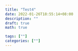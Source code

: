 ```yaml
---
title: "Test4"
date: 2022-01-26T18:55:14+08:00
description: ""
draft: true
math: true

tags: [""]
categories: [""]
---
```


